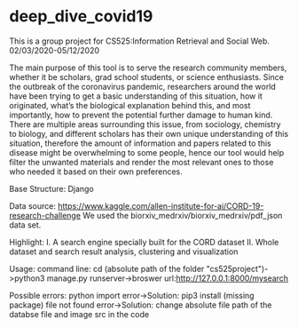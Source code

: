 # deep_dive_covid19

This is a group project for CS525:Information Retrieval and Social Web. 02/03/2020-05/12/2020

The main purpose of this tool is to serve the research community members, whether it be scholars, grad school students, or science enthusiasts. Since the outbreak of the coronavirus pandemic, researchers around the world have been trying to get a basic understanding of this situation, how it originated, what’s the biological explanation behind this, and most importantly, how to prevent the potential further damage to human kind. There are multiple areas surrounding this issue, from sociology, chemistry to biology, and different scholars has their own unique understanding of this situation, therefore the amount of information and papers related to this disease might be overwhelming to some people, hence our tool would help filter the unwanted materials and render the most relevant ones to those who needed it based on their own preferences.

Base Structure: Django

Data source:
https://www.kaggle.com/allen-institute-for-ai/CORD-19-research-challenge
We used the biorxiv_medrxiv/biorxiv_medrxiv/pdf_json data set.

Highlight:
I. A search engine specially built for the CORD dataset
II. Whole dataset and search result analysis, clustering and visualization 

Usage:
command line: cd (absolute path of the folder "cs525project")->python3 manage.py runserver->broswer url:http://127.0.0.1:8000/mysearch

Possible errors:
python import error->Solution: pip3 install (missing package)
file not found error->Solution: change absolute file path of the databse file and image src in the code
